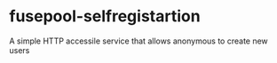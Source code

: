 fusepool-selfregistartion
=========================

A simple HTTP accessile service that allows anonymous to create new users

